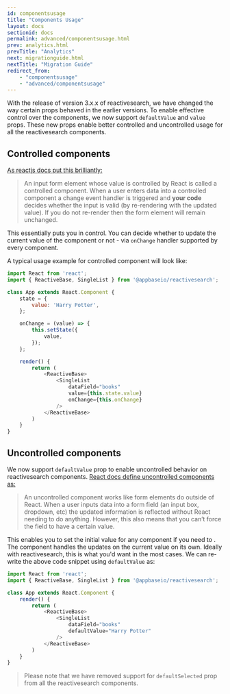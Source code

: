 ```yaml
---
id: componentsusage
title: "Components Usage"
layout: docs
sectionid: docs
permalink: advanced/componentsusage.html
prev: analytics.html
prevTitle: "Analytics"
next: migrationguide.html
nextTitle: "Migration Guide"
redirect_from:
    - "componentsusage"
    - "advanced/componentsusage"
---
```



With the release of version 3.x.x of reactivesearch, we have changed the way certain props behaved in the earlier versions. To enable effective control over the components, we now support `defaultValue` and `value` props. These new props enable better controlled and uncontrolled usage for all the reactivesearch components.

## Controlled components

[As reactjs docs put this brilliantly:](https://reactjs.org/docs/glossary.html#controlled-vs-uncontrolled-components)

> An input form element whose value is controlled by React is called a controlled component. When a user enters data into a controlled component a change event handler is triggered and **your code** decides whether the input is valid (by re-rendering with the updated value). If you do not re-render then the form element will remain unchanged.

This essentially puts you in control. You can decide whether to update the current value of the component or not - via `onChange` handler supported by every component.

A typical usage example for controlled component will look like:

```js
import React from 'react';
import { ReactiveBase, SingleList } from '@appbaseio/reactivesearch';

class App extends React.Component {
    state = {
        value: 'Harry Potter',
    };

    onChange = (value) => {
        this.setState({
            value,
        });
    };

    render() {
        return (
            <ReactiveBase>
                <SingleList
                    dataField="books"
                    value={this.state.value}
                    onChange={this.onChange}
                />
            </ReactiveBase>
        )
    }
}
```

## Uncontrolled components

We now support `defaultValue` prop to enable uncontrolled behavior on reactivesearch components. [React docs define uncontrolled components as:](https://reactjs.org/docs/glossary.html#controlled-vs-uncontrolled-components)

> An uncontrolled component works like form elements do outside of React. When a user inputs data into a form field (an input box, dropdown, etc) the updated information is reflected without React needing to do anything. However, this also means that you can’t force the field to have a certain value.

This enables you to set the initial value for any component if you need to . The component handles the updates on the current value on its own. Ideally with reactivesearch, this is what you'd want in the most cases. We can re-write the above code snippet using `defaultValue` as:

```js
import React from 'react';
import { ReactiveBase, SingleList } from '@appbaseio/reactivesearch';

class App extends React.Component {
    render() {
        return (
            <ReactiveBase>
                <SingleList
                    dataField="books"
                    defaultValue="Harry Potter"
                />
            </ReactiveBase>
        )
    }
}
```

> Please note that we have removed support for `defaultSelected` prop from all the reactivesearch components.
